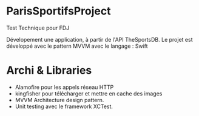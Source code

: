 # ParisSportifsProject
Test Technique pour FDJ

Dévelopement une application, à partir de  l'API TheSportsDB.
Le projet est développé avec le pattern MVVM  avec le langage : Swift

# Archi & Libraries
- Alamofire pour les appels réseau HTTP
- kingfisher pour télécharger et mettre en cache des images
- MVVM Architecture design pattern.
- Unit testing avec le framework XCTest.
